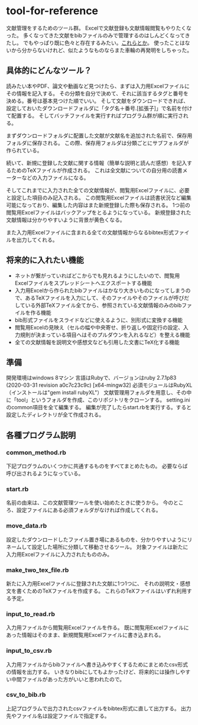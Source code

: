 # tool-for-reference
文献管理をするためのツール群。
Excelで文献登録も文献情報閲覧もやりたくなった。
多くなってきた文献をbibファイルのみで管理するのはしんどくなってきたし。
でもやっぱり既に色々と存在するみたい。[これらとか](https://ja.wikipedia.org/wiki/BibTeX#%E3%83%95%E3%83%AA%E3%83%BC%E3%82%BD%E3%83%95%E3%83%88%E3%82%A6%E3%82%A7%E3%82%A2)。
使ったことはないから分からないけれど、似たようなものならまた車輪の再発明をしちゃった。

## 具体的にどんなツール？
読みたい本やPDF、論文や動画など見つけたら、まずは入力用Excelファイルにその情報を記入する。
その分類を自分で決めて、それに該当するタグと番号を決める。番号は基本見つけた順でいい。
そして文献をダウンロードできれば、設定しておいたダウンロードフォルダに「タグ名＋番号.[拡張子]」で名前を付けて配置する。
そしてバッチファイルを実行すればプログラム群が順に実行される。

まずダウンロードフォルダに配置した文献が文献名を追加された名前で、保存用フォルダに保存される。
この際、保存用フォルダは分類ごとにサブフォルダが作られている。

続いて、新規に登録した文献に関する情報（簡単な説明と読んだ感想）を記入するためのTeXファイルが作成される。
これは全文献についての自分用の読書メーターなどの入力ファイルになる。

そしてこれまでに入力された全ての文献情報が、閲覧用Excelファイルに、必要と設定した項目のみ記入される。
この閲覧用Excelファイルは読書状況など編集可能になっており、編集した内容はまた新規登録した際も保存される。
1つ前の閲覧用Excelファイルはバックアップをとるようになっている。
新規登録された文献情報は分かりやすいように背景が黄色くなる。

また入力用Excelファイルに含まれる全ての文献情報からなるbibtex形式ファイルを出力してくれる。

## 将来的に入れたい機能
- ネットが繋がっていればどこからでも見れるようにしたいので、閲覧用Excelファイルをスプレッドシートへエクスポートする機能
- 入力用Excelから作られたbibファイルはかなり大きいものになってしまうので、あるTeXファイルを入力にして、そのファイルやそのファイルが呼びだしている外部TeXファイル全てから、参照されている文献情報のみのbibファイルを作る機能
- bib形式ファイルをスライドなどに使えるように、別形式に変換する機能
- 閲覧用Excelの見映え（セルの幅や中央寄せ、折り返しや固定行の設定、入力規則が決まっている項目へはそのプルダウンを入れるなど）を整える機能
- 全ての文献情報を説明文や感想文なども引用した文書にTeX化する機能

## 準備
開発環境はwindows 8マシン
言語はRubyで、バージョンはruby 2.7.1p83 (2020-03-31 revision a0c7c23c9c) [x64-mingw32]
必須モジュールはRubyXL（インストールは"gem install rubyXL"）
文献管理用フォルダを用意し、その中に「tool」というフォルダを作成、このリポジトリをクローンする。
setting.iniのcommon項目を全て編集する。
編集が完了したらstart.rbを実行する。すると設定したディレクトリが全て作成される。

## 各種プログラム説明
### common_method.rb
下記プログラムのいくつかに共通するものをすべてまとめたもの。
必要ならば呼び出されるようになっている。

### start.rb
名前の由来は、この文献管理ツールを使い始めたときに使うから。
今のところ、設定ファイルにある必須フォルダがなければ作成してくれる。

### move_data.rb
設定したダウンロードしたファイル置き場にあるものを、分かりやすいようにリネームして設定した場所に分類して移動させるツール。
対象ファイルは新たに入力用Excelファイルに入力されたもののみ。

### make_two_tex_file.rb
新たに入力用Excelファイルに登録された文献に1つ1つに、
それの説明文・感想文を書くためのTeXファイルを作成する。
これらのTeXファイルはいずれ利用する予定。

### input_to_read.rb
入力用ファイルから閲覧用Excelファイルを作る。
既に閲覧用Excelファイルにあった情報はそのまま、新規閲覧用Excelファイルに書き込まれる。

### input_to_csv.rb
入力用ファイルからbibファイルへ書き込みやすくするためにまとめたcsv形式の情報を出力する。
いきなりbibにしてもよかったけど、将来的には操作しやすい中間ファイルがあった方がいいと思われたので。

### csv_to_bib.rb
上記プログラムで出力されたcsvファイルをbibtex形式に直して出力する。
出力先やファイル名は設定ファイルで指定する。
